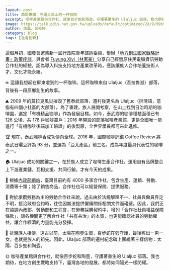 ```yaml
---
layout: post
title: 商周專欄：守護大武山的一杯咖啡
excerpt: 咖啡產業館與合作社，就像百步蛇和陶壺，守護著重生的 Ulaljuc 部落。我也期待，在地方創生戰略支持下，臺灣各地的發展，都將如同陽光一樣閃耀。
image: https://talk.pdis.nat.gov.tw/uploads/default/optimized/2X/9/99b5176d6b7441531c1fb302aacc48f10481b2ca_1_690x401.jpg
author: 唐鳳、彭筱婷
category: blog
tags: [社會創新]
---
```


這個月初，國發會邀集新一屆行政院青年諮詢委員，舉辦[「地方創生國家戰略計畫」政策座談]()。與會者 [Fuyung Xiyi（林家豪）](https://advisory.yda.gov.tw/02/userpost/27)分享自己經營原住民電腦資訊勞動合作社的經驗，認為導入科技支持地方產業改革時，應該讓族人合作培養技術人才，文化才能永續。

☕ 這讓我想起在屏東嚐到的一杯咖啡。這杯咖啡來自 Ulaljuc（吾拉魯滋）部落，背後有一段原鄉創生的故事。

⛰ 2009 年的莫拉克風災摧毀了舊泰武部落，遷村後更名為 Ulaljuc（排灣語，意指有四個小社區的大部落）。為了重建，族人展開考察，在山上找到日治時期的咖啡園，選定「有機精品咖啡」作為發展目標。如今，泰武鄉的咖啡種植面積已有 126 公頃、共 178 戶咖啡農戶；2016 年開設的部落咖啡產業館，更是全國唯一能進行「有機咖啡後端加工驗證」的後製廠，全世界學員都可來此進修。

🏆 現在，泰武咖啡香成功傳向全球。2016 年，國際咖啡評鑑 Coffee Review 將泰武日曬豆評為 93 分，並選為「亞太產區」前三名，成為年度最具代表性的咖啡之一。

🏠 Ulaljuc 成功的關鍵之一，在於族人成立了咖啡生產合作社，運用自有品牌整合上下游產業鏈，互相支援、共同行銷，才有今天的成果。

🔗 根據[內政部網站](https://coop.moi.gov.tw/)，臺灣目前約有 4000 多家合作社，包含生產、運銷、勞動、消費等十類；除了銷售商品，合作社也可以經營保險、提供服務。

📜 對於承攬勞務為主的勞動合作社來說，過去由於法規解釋不一、社員與僱員界定不明，接洽政府合約時，往往因無法提供僱傭關係相關文件而碰壁。因此，我們正在協調內政部、勞動部和工程會，在勞務採購契約中，增列「合作社社員權益保障條款」，讓各機關更了解合作社「共有共治」的本質，也更能確認社員的勞動權益，讓合作經濟的力量能充分發揮。

🍯 排灣族人相傳，遠古以前，太陽在陶壺生蛋，百步蛇在旁守護，最後孵出一男一女，也就是族人的祖先。因此，Ulaljuc 部落的遷村紀念碑上圍繞著三樣信物：太陽、百步蛇和陶壺。

🌞 咖啡產業館與合作社，就像百步蛇和陶壺，守護著重生的 Ulaljuc 部落。我也期待，在地方創生戰略支持下，臺灣各地的發展，都將如同陽光一樣閃耀。